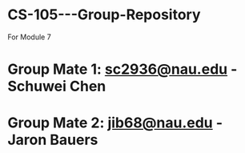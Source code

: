 # CS-105---Group-Repository
For Module 7

# Group Mate 1:	sc2936@nau.edu - Schuwei Chen
# Group Mate 2: jib68@nau.edu - Jaron Bauers
